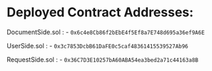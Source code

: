 # Deployed Contract Addresses: 
DocumentSide.sol : - ```0x6c4e8Cb86f2bEbE4f5Ef8a7E748d695a36ef9A6E```



UserSide.sol : - ```0x3c7853DcbB61DaFE0c5caf48361415539527Ab96```



RequestSide.sol : - ```0x36C7D3E10257bA60ABA54ea3bed2a71c44163a8B```
